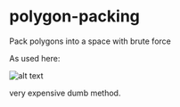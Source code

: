 # polygon-packing
Pack polygons into a space with brute force

As used here:

![alt text](https://pbs.twimg.com/profile_banners/26812825/1398309094/1500x500 "Twitter cover pic")

very expensive dumb method.
